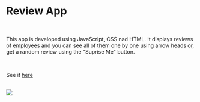 # Review App 

<br>

This app is developed using JavaScript, CSS nad HTML. It displays reviews of employees and you can see all of them one by one using arrow heads or, get a random review using the "Suprise Me" button.

<br>

See it [here](https://bndissanayaka.github.io/review-app)

<br>
<image src="images/reviewApp.PNG">


